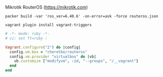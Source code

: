 Mikrotik RouterOS (https://mikrotik.com)

```
packer build -var 'ros_ver=6.40.6' -on-error=ask -force routeros.json

vagrant plugin install vagrant-triggers
```

```ruby
# -*- mode: ruby -*-
# vi: set ft=ruby :

Vagrant.configure("2") do |config|
  config.vm.box = "cheretbe/routeros"
  config.vm.provider "virtualbox" do |vb|
    vb.customize ["modifyvm", :id, "--groups", "/__vagrant"]
  end
end
```
